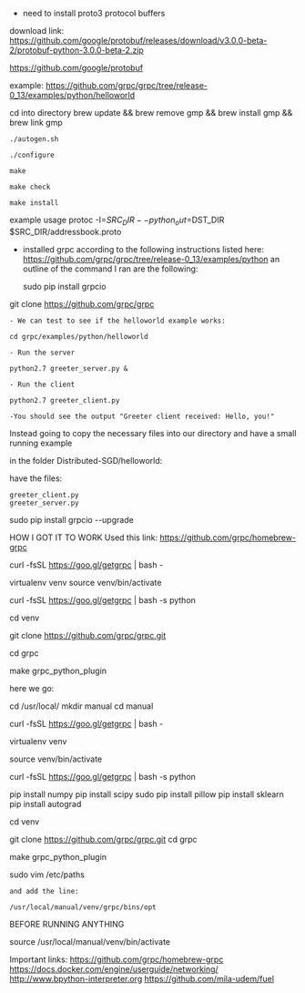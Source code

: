 - need to install proto3 protocol buffers

download link:
https://github.com/google/protobuf/releases/download/v3.0.0-beta-2/protobuf-python-3.0.0-beta-2.zip

https://github.com/google/protobuf

example:
https://github.com/grpc/grpc/tree/release-0_13/examples/python/helloworld

cd into directory
	brew update && brew remove gmp && brew install gmp && brew link gmp

	./autogen.sh

	./configure

	make

	make check

	make install

example usage
protoc -I=$SRC_DIR --python_out=$DST_DIR $SRC_DIR/addressbook.proto

- installed grpc according to the following instructions listed here: https://github.com/grpc/grpc/tree/release-0_13/examples/python an outline of the command I ran are the following:

	sudo pip install grpcio

git clone https://github.com/grpc/grpc

	- We can test to see if the helloworld example works:

	cd grpc/examples/python/helloworld

	- Run the server

	python2.7 greeter_server.py &

	- Run the client

	python2.7 greeter_client.py

	-You should see the output "Greeter client received: Hello, you!"

Instead going to copy the necessary files into our directory and have a small running example

in the folder Distributed-SGD/helloworld:

have the files:

	greeter_client.py
	greeter_server.py 


sudo pip install grpcio --upgrade





HOW I GOT IT TO WORK
Used this link:
https://github.com/grpc/homebrew-grpc


curl -fsSL https://goo.gl/getgrpc | bash -

 virtualenv venv
source venv/bin/activate

curl -fsSL https://goo.gl/getgrpc | bash -s python

cd venv

git clone https://github.com/grpc/grpc.git

cd grpc

make grpc_python_plugin




here we go:

cd /usr/local/
mkdir manual
cd manual

curl -fsSL https://goo.gl/getgrpc | bash -

virtualenv venv

source venv/bin/activate

curl -fsSL https://goo.gl/getgrpc | bash -s python

pip install numpy
pip install scipy
sudo pip install pillow
pip install sklearn
pip install autograd

cd venv

git clone https://github.com/grpc/grpc.git
cd grpc

make grpc_python_plugin

sudo vim /etc/paths

	and add the line:

	/usr/local/manual/venv/grpc/bins/opt



BEFORE RUNNING ANYTHING

source /usr/local/manual/venv/bin/activate


Important links:
https://github.com/grpc/homebrew-grpc
https://docs.docker.com/engine/userguide/networking/
http://www.bpython-interpreter.org
https://github.com/mila-udem/fuel






